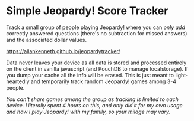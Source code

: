 # Simple Jeopardy! Score Tracker

Track a small group of people playing Jeopardy! where you can *only add* correctly answered questions (there's no subtraction for missed answers) and the associated dollar values.

https://allankenneth.github.io/jeopardytracker/

Data never leaves your device as all data is stored and processed entirely on the client in vanilla javascript (and PouchDB to manage localstorage). If you dump your cache all the info will be erased. This is just meant to light-heartedly and temporarily track random Jeopardy! games among 3-4 people.

*You can't share games among the group as tracking is limited to each device.*
*I literally spent 4 hours on this, and only did it for my own usage and how I play Jeopardy! with my family,   so your milage may vary.*

